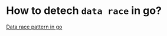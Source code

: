 # How to detech `data race` in go?

[Data race pattern in go](https://www.uber.com/en-VN/blog/data-race-patterns-in-go/)
